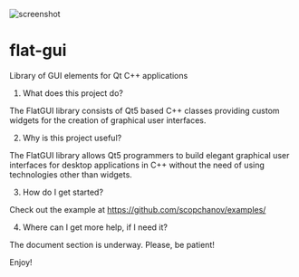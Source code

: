 ![screenshot](https://i.stack.imgur.com/4YdRs.png?raw=true "Screenshot")

# flat-gui
Library of GUI elements for Qt C++ applications

1. What does this project do?

The FlatGUI library consists of Qt5 based C++ classes 
providing custom widgets for the creation of graphical 
user interfaces.

2. Why is this project useful?

The FlatGUI library allows Qt5 programmers to build elegant 
graphical user interfaces for desktop applications in C++
without the need of using technologies other than widgets. 

3. How do I get started?

Check out the example at https://github.com/scopchanov/examples/

4. Where can I get more help, if I need it?

The document section is underway. Please, be patient!

Enjoy!
